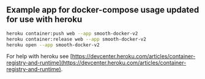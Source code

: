 ## Example app for docker-compose usage updated for use with heroku

```bash
heroku container:push web --app smooth-docker-v2
heroku container:release web --app smooth-docker-v2
heroku open --app smooth-docker-v2
```

For help with heroku see [https://devcenter.heroku.com/articles/container-registry-and-runtime](https://devcenter.heroku.com/articles/container-registry-and-runtime).
